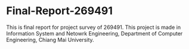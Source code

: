 # Final-Report-269491
This is final report for project survey of 269491.
This project is made in Information System and Netowrk Engineering, Department of Computer Engineering, Chiang Mai University.
